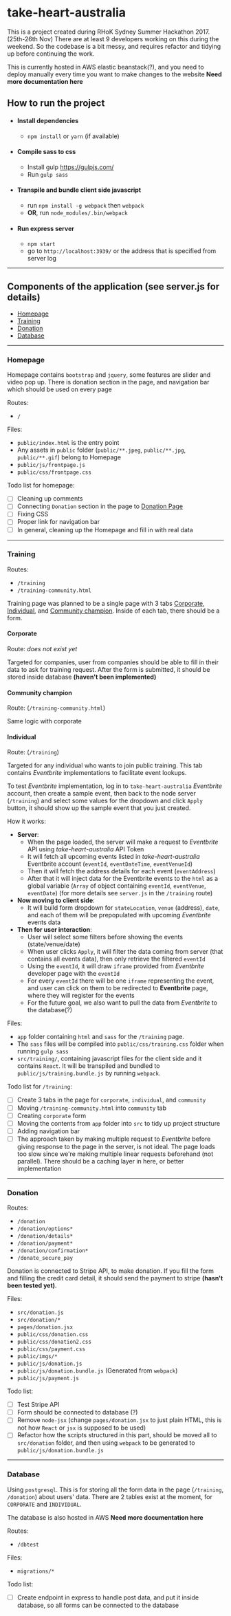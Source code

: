# take-heart-australia

This is a project created during RHoK Sydney Summer Hackathon 2017. (25th-26th Nov)
There are at least 9 developers working on this during the weekend. So the codebase is a bit messy, and requires refactor and tidying up before continuing the work.

This is currently hosted in AWS elastic beanstack(?), and you need to deploy manually every time you want to make changes to the website **Need more documentation here**

## How to run the project

* #### Install dependencies
  * `npm install` or `yarn` (if available)

* #### Compile sass to css
  * Install gulp https://gulpjs.com/
  * Run `gulp sass`

* #### Transpile and bundle client side javascript
  * run `npm install -g webpack` then `webpack`
  * **OR**, run `node_modules/.bin/webpack`

* #### Run express server
  * `npm start`
  * go to `http://localhost:3939/` or the address that is specified from server log

---

## Components of the application (see server.js for details)

* [Homepage](#homepage)
* [Training](#training)
* [Donation](#donation)
* [Database](#database)

---

### Homepage

Homepage contains `bootstrap` and `jquery`, some features are slider and video pop up. There is donation section in the page, and navigation bar which should be used on every page 

Routes:
* `/`

Files:
* `public/index.html` is the entry point
* Any assets in `public` folder (`public/**.jpeg`, `public/**.jpg`, `public/**.gif`) belong to Homepage
* `public/js/frontpage.js`
* `public/css/frontpage.css`

Todo list for homepage:
- [ ] Cleaning up comments
- [ ] Connecting `Donation` section in the page to [Donation Page](#donation)
- [ ] Fixing CSS
- [ ] Proper link for navigation bar
- [ ] In general, cleaning up the Homepage and fill in with real data

---

### Training

Routes:
* `/training`
* `/training-community.html`

Training page was planned to be a single page with 3 tabs [Corporate](#corporate), [Individual](#individual), and [Community champion](#community-champion). Inside of each tab, there should be a form.

#### Corporate

Route: *does not exist yet*

Targeted for companies, user from companies should be able to fill in their data to ask for training request. After the form is submitted, it should be stored inside database **(haven't been implemented)**

#### Community champion

Route: (`/training-community.html`)

Same logic with corporate

#### Individual

Route: (`/training`)

Targeted for any individual who wants to join public training. This tab contains *Eventbrite* implementations to facilitate event lookups.

To test *Eventbrite* implementation, log in to `take-heart-australia` *Eventbrite* account, then create a sample event, then back to the node server (`/training`) and select some values for the dropdown and click `Apply` button, it should show up the sample event that you just created.

How it works:
  * **Server**:
    * When the page loaded, the server will make a request to *Eventbrite* API using *take-heart-australia* API Token
    * It will fetch all upcoming events listed in *take-heart-australia* Eventbrite account (`eventId`, `eventDateTime`, `eventVenueId`)
    * Then it will fetch the address details for each event (`eventAddress`)
    * After that it will inject data for the Eventbrite events to the `html` as a global variable (`Array` of object containing `eventId`, `eventVenue`, `eventDate`) (for more details see `server.js` in the `/training` route)
  * **Now moving to client side**:
    * It will build form dropdown for `stateLocation`, `venue` (address), `date`, and each of them will be prepopulated with upcoming *Eventbrite* events data
  * **Then for user interaction**:
    * User will select some filters before showing the events (state/venue/date)
    * When user clicks `Apply`, it will filter the data coming from server (that contains all events data), then only retrieve the filtered `eventId`
    * Using the `eventId`, it will draw `iframe` provided from *Eventbrite* developer page with the `eventId`
    * For every `eventId` there will be one `iframe` representing the event, and user can click on them to be redirected to **Eventbrite** page, where they will register for the events
    * For the future goal, we also want to pull the data from *Eventbrite* to the database(?)

Files:
  * `app` folder containing `html` and `sass` for the `/training` page.
  * The `sass` files will be compiled into `public/css/training.css` folder when running `gulp sass`
  * `src/training/`, containing javascript files for the client side and it contains `React`. It will be transpiled and bundled to `public/js/training.bundle.js` by running `webpack`.

Todo list for `/training`:
* [ ] Create 3 tabs in the page for `corporate`, `individual`, and `community`
* [ ] Moving `/training-community.html` into `community` tab
* [ ] Creating `corporate` form
* [ ] Moving the contents from `app` folder into `src` to tidy up project structure
* [ ] Adding navigation bar
* [ ] The approach taken by making multiple request to *Eventbrite* before giving response to the page in the server, is not ideal. The page loads too slow since we're making multiple linear requests beforehand (not parallel). There should be a caching layer in here, or better implementation

---

### Donation

Routes:
* `/donation`
* `/donation/options*`
* `/donation/details*`
* `/donation/payment*`
* `/donation/confirmation*`
* `/donate_secure_pay`

Donation is connected to Stripe API, to make donation. If you fill the form and filling the credit card detail, it should send the payment to stripe **(hasn't been tested yet)**.

Files:

* `src/donation.js`
* `src/donation/*`
* `pages/donation.jsx`
* `public/css/donation.css`
* `public/css/donation2.css`
* `public/css/payment.css`
* `public/imgs/*`
* `public/js/donation.js`
* `public/js/donation.bundle.js` (Generated from `webpack`)
* `public/js/payment.js`

Todo list:
* [ ] Test Stripe API
* [ ] Form should be connected to database (?)
* [ ] Remove `node-jsx` (change  `pages/donation.jsx` to just plain HTML, this is not how `React` or `jsx` is supposed to be used)
* [ ] Refactor how the scripts structured in this part, should be moved all to `src/donation` folder, and then using `webpack` to be generated to `public/js/donation.bundle.js`

---

### Database

Using `postgresql`. This is for storing all the form data in the page (`/training`, `/donation`) about users' data. There are 2 tables exist at the moment, for `CORPORATE` and `INDIVIDUAL`.

The database is also hosted in AWS **Need more documentation here**

Routes:

* `/dbtest`

Files:

* `migrations/*`

Todo list:
* [ ] Create endpoint in express to handle post data, and put it inside database, so all forms can be connected to the database
